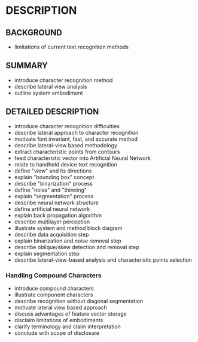 # DESCRIPTION

## BACKGROUND

- limitations of current text recognition methods

## SUMMARY

- introduce character recognition method
- describe lateral view analysis
- outline system embodiment

## DETAILED DESCRIPTION

- introduce character recognition difficulties
- describe lateral approach to character recognition
- motivate font invariant, fast, and accurate method
- describe lateral-view based methodology
- extract characteristic points from contours
- feed characteristic vector into Artificial Neural Network
- relate to handheld device text recognition
- define "view" and its directions
- explain "bounding box" concept
- describe "binarization" process
- define "noise" and "thinning"
- explain "segmentation" process
- describe neural network structure
- define artificial neural network
- explain back propagation algorithm
- describe multilayer perception
- illustrate system and method block diagram
- describe data acquisition step
- explain binarization and noise removal step
- describe oblique/skew detection and removal step
- explain segmentation step
- describe lateral-view-based analysis and characteristic points selection

### Handling Compound Characters

- introduce compound characters
- illustrate component characters
- describe recognition without diagonal segmentation
- motivate lateral view based approach
- discuss advantages of feature vector storage
- disclaim limitations of embodiments
- clarify terminology and claim interpretation
- conclude with scope of disclosure

